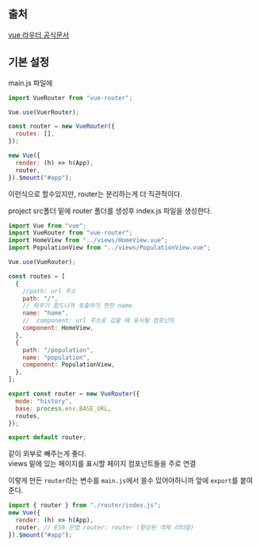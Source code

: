 ## 출처

[vue 라우터 공식문서](https://v3.router.vuejs.org/kr/guide/#html)

## 기본 설정

main.js 파일에

```js
import VueRouter from "vue-router";

Vue.use(VuerRouter);

const router = new VueRouter({
  routes: [],
});

new Vue({
  render: (h) => h(App),
  router,
}).$mount("#app");
```

이런식으로 할수있지만, router는 분리하는게 더 직관적이다.

project src폴더 밑에 router 폴더를 생성후 index.js 파일을 생성한다.

```js
import Vue from "vue";
import VueRouter from "vue-router";
import HomeView from "../views/HomeView.vue";
import PopulationView from "../views/PopulationView.vue";

Vue.use(VueRouter);

const routes = [
  {
    //path: url 주소
    path: "/",
    // 외우기 힘드니까 호출하기 편한 name
    name: "home",
    //  component: url 주소로 갔을 때 표시될 컴포넌트
    component: HomeView,
  },
  {
    path: "/population",
    name: "population",
    component: PopulationView,
  },
];

export const router = new VueRouter({
  mode: "history",
  base: process.env.BASE_URL,
  routes,
});

export default router;
```

같이 외부로 빼주는게 좋다.  
views 밑에 있는 페이지를 표시할 페이지 컴포넌트들을 주로 연결

이렇게 만든 `router`라는 변수를 `main.js`에서 쓸수 있어야하니까 앞에 `export`를 붙여준다.

```js
import { router } from "./router/index.js";
new Vue({
  render: (h) => h(App),
  router, // ES6 문법 router: router (향상된 객체 리터럴)
}).$mount("#app");
```
